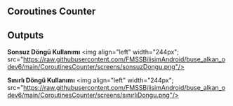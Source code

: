 ## Coroutines Counter

## Outputs
<b>Sonsuz Döngü Kullanımı</b>
<img align="left" width="244px"; src="https://raw.githubusercontent.com/FMSSBilisimAndroid/buse_alkan_odev6/main/CoroutinesCounter/screens/sonsuzDongu.png"/>

<b>Sınırlı Döngü Kullanımı</b>
<img align="left" width="244px"; src="https://raw.githubusercontent.com/FMSSBilisimAndroid/buse_alkan_odev6/main/CoroutinesCounter/screens/sınırlıDongu.png"/>
